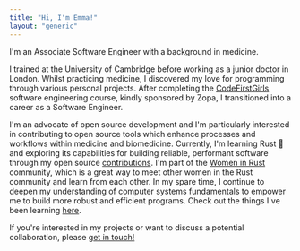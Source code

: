 ```yaml
---
title: "Hi, I'm Emma!"
layout: "generic"
---
```


I'm an Associate Software Engineer with a background in medicine.

I trained at the University of Cambridge before working as a junior doctor in London. Whilst practicing medicine, I discovered my love for programming through various personal projects. After completing the [CodeFirstGirls](https://codefirstgirls.com/) software engineering course, kindly sponsored by Zopa, I transitioned into a career as a Software Engineer.

I'm an advocate of open source development and I'm particularly interested in contributing to open source tools which enhance processes and workflows within medicine and biomedicine. Currently, I'm learning Rust 🦀 and exploring its capabilities for building reliable, performant software through my open source [contributions](/projects/). I'm part of the [Women in Rust](https://www.meetup.com/women-in-rust/) community, which is a great way to meet other women in the Rust community and learn from each other. In my spare time, I continue to deepen my understanding of computer systems fundamentals to empower me to build more robust and efficient programs. Check out the things I've been learning [here](https://github.com/em-baggie/labs).

If you're interested in my projects or want to discuss a potential collaboration, please [get in touch!](/contact/)